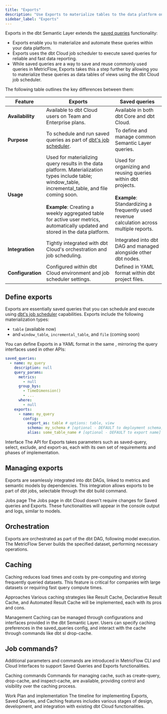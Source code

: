 ```yaml
---
title: "Exports"
description: "Use Exports to materialize tables to the data platform on a schedule."
sidebar_label: "Exports"
---
```


Exports in the dbt Semantic Layer extends the [saved queries](/docs/build/saved-queries) functionality:

- Exports enable you to materialize and automate these queries within your data platform.
- Exports uses the dbt Cloud job scheduler to execute saved queries for reliable and fast data reporting.
- While saved queries are a way to save and reuse commonly used queries in MetricFlow, Exports takes this a step further by allowing you to materialize these queries as data tables of views using the dbt Cloud job scheduler.

The following table outlines the key differences between them:

| Feature    | Exports  | Saved queries  |
|-----------|-----------|----------------|
| **Availability**    | Available to dbt Cloud users on Team and Enterprise plans. | Available in both dbt Core and dbt Cloud.     |
| **Purpose**         | To schedule and run saved queries as part of [dbt's job scheduler](/docs/deploy/job-scheduler). | To define and manage common Semantic Layer queries.    |
| **Usage**           | Used for materializing query results in the data platform. Materialization types include table; window_table, incremental_table, and file coming soon.<br /><br />**Example**: Creating a weekly aggregated table for active user metrics, automatically updated and stored in the data platform.  | Used for organizing and reusing queries within dbt projects.<br /><br />**Example**: Standardizing a frequently used revenue calculation across multiple reports. | For materializing query results in the data platform. |
| **Integration**     | Tightly integrated with dbt Cloud's orchestration and job scheduling. | Integrated into dbt DAG and managed alongside other dbt nodes. |
| **Configuration**   | Configured within dbt Cloud environment and job scheduler settings. | Defined in YAML format within dbt project files.   |

## Define exports

Exports are essentially saved queries that you can schedule and execute using [dbt's job scheduler](/docs/deploy/job-scheduler) capabilities. Exports include the following materialization types:

- `table` (available now) 
- and `window_table`, `incremental_table`, and `file` (coming soon)

You can define Exports in a YAML format in the same , mirroring the query interfaces used in other APIs:

```yaml
saved_queries:
  - name: my_query
    description: null
    query_params:
      metrics:
        - null
      group_bys:
        - TimeDimension()
        - ...
      where:
        - null
    exports:
      - name: my_query
        config:
          export_as: table # options: table, view
          schema: my_schema # [optional - DEFAULT to deployment schema]
          alias: some_table_name # [optional - DEFAULT to export name]
```

Interface
The API for Exports takes parameters such as saved-query, select, exclude, and export-as, each with its own set of requirements and phases of implementation.

## Managing exports

Exports are seamlessly integrated into dbt DAGs, linked to metrics and semantic models by dependencies. This integration allows exports to be part of dbt jobs, selectable through the dbt build command.

Jobs page
The Jobs page in dbt Cloud doesn't require changes for Saved queries and Exports. These functionalities will appear in the console output and logs, similar to models.

## Orchestration
Exports are orchestrated as part of the dbt DAG, following model execution. The MetricFlow Server builds the specified dataset, performing necessary operations.

## Caching
Caching reduces load times and costs by pre-computing and storing frequently queried datasets. This feature is critical for companies with large datasets or requiring fast query compute times.

Approaches
Various caching strategies like Result Cache, Declarative Result Cache, and Automated Result Cache will be implemented, each with its pros and cons.

Management
Caching can be managed through configurations and interfaces provided in the dbt Semantic Layer. Users can specify caching preferences in the saved_queries config, and interact with the cache through commands like dbt sl drop-cache.

## Job commands?

Additional parameters and commands are introduced in MetricFlow CLI and Cloud Interfaces to support Saved Queries and Exports functionalities.

Caching commands
Commands for managing cache, such as create-query, drop-cache, and inspect-cache, are available, providing control and visibility over the caching process.

Work Plan and implementation
The timeline for implementing Exports, Saved Queries, and Caching features includes various stages of design, development, and integration with existing dbt Cloud functionalities.
